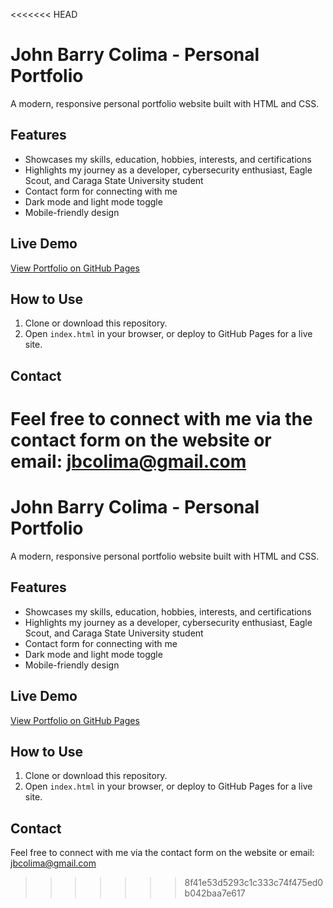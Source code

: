 <<<<<<< HEAD
# John Barry Colima - Personal Portfolio

A modern, responsive personal portfolio website built with HTML and CSS.

## Features

- Showcases my skills, education, hobbies, interests, and certifications
- Highlights my journey as a developer, cybersecurity enthusiast, Eagle Scout, and Caraga State University student
- Contact form for connecting with me
- Dark mode and light mode toggle
- Mobile-friendly design

## Live Demo

[View Portfolio on GitHub Pages](https://yourusername.github.io/your-repo-name/)

## How to Use

1. Clone or download this repository.
2. Open `index.html` in your browser, or deploy to GitHub Pages for a live site.

## Contact

Feel free to connect with me via the contact form on the website or email: [jbcolima@gmail.com](mailto:jbcolima@gmail.com)
=======
# John Barry Colima - Personal Portfolio

A modern, responsive personal portfolio website built with HTML and CSS.

## Features

- Showcases my skills, education, hobbies, interests, and certifications
- Highlights my journey as a developer, cybersecurity enthusiast, Eagle Scout, and Caraga State University student
- Contact form for connecting with me
- Dark mode and light mode toggle
- Mobile-friendly design

## Live Demo

[View Portfolio on GitHub Pages](https://yourusername.github.io/your-repo-name/)

## How to Use

1. Clone or download this repository.
2. Open `index.html` in your browser, or deploy to GitHub Pages for a live site.

## Contact

Feel free to connect with me via the contact form on the website or email: [jbcolima@gmail.com](mailto:jbcolima@gmail.com)
>>>>>>> 8f41e53d5293c1c333c74f475ed0b042baa7e617
